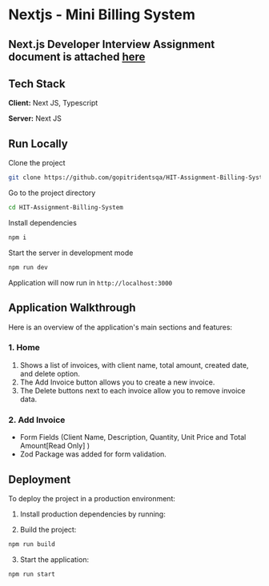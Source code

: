 # Nextjs - Mini Billing System

## Next.js Developer Interview Assignment document is attached [here](https://github.com/gopitridentsqa/HIT-Assignment-Billing-System/blob/main/docs/Billing_System_Mini.pdf)

## Tech Stack

**Client:** Next JS, Typescript

**Server:** Next JS

## Run Locally

Clone the project

```bash
git clone https://github.com/gopitridentsqa/HIT-Assignment-Billing-System.git
```

Go to the project directory

```bash
cd HIT-Assignment-Billing-System
```

Install dependencies

```bash
npm i
```

Start the server in development mode

```bash
npm run dev
```

Application will now run in `http://localhost:3000`

## Application Walkthrough

Here is an overview of the application's main sections and features:

### 1. **Home**

1. Shows a list of invoices, with client name, total amount, created date, and delete option.
2. The Add Invoice button allows you to create a new invoice.
3. The Delete buttons next to each invoice allow you to remove invoice data.

### 2. **Add Invoice**

- Form Fields (Client Name, Description, Quantity, Unit Price and Total Amount[Read Only] )
- Zod Package was added for form validation.

## Deployment

To deploy the project in a production environment:

1. Install production dependencies by running:

2. Build the project:

```bash
npm run build
```

3. Start the application:

```bash
npm run start
```
